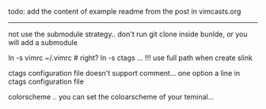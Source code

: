 todo: add the content of example readme from the post in vimcasts.org

---
not use the submodule strategy..
don't run git clone inside bunlde, or you will add a submodule


ln -s vimrc ~/.vimrc    # right?
ln -s ctags ...      !!! use full path when create slink


ctags configuration file doesn't support comment...
one option a line in ctags configuration file


colorscheme .. you can set the coloarscheme of your teminal...
